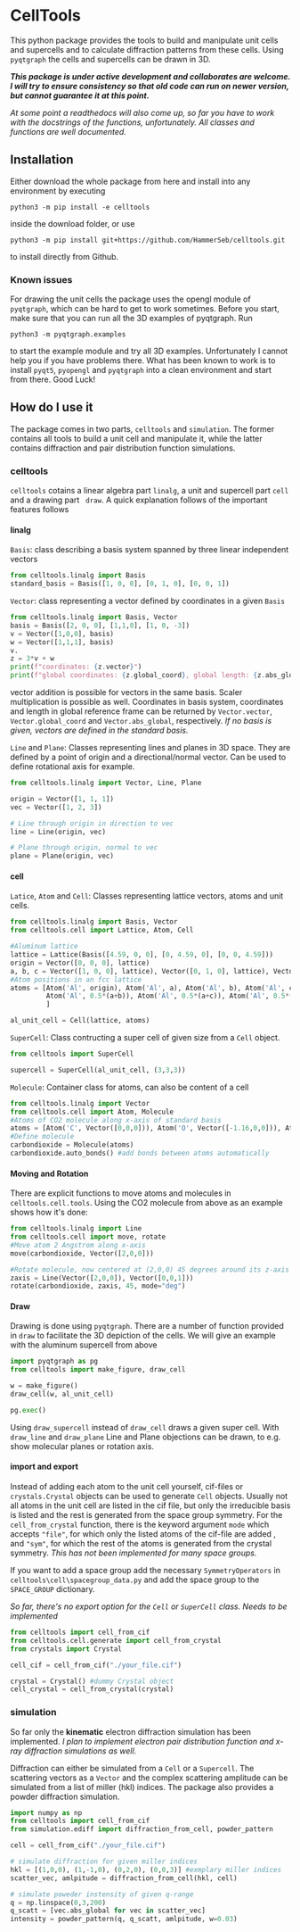 # CellTools
This python package provides the tools to build and manipulate unit cells and supercells and to calculate diffraction 
patterns from these cells. Using ```pyqtgraph``` the cells and supercells can be drawn in 3D. 

***This package is under active development and collaborates are welcome. I will try to ensure consistency so that old code
can run on newer version, but cannot guarantee it at this point.*** 

*At some point a readthedocs will also come up, so far you have to work with the docstrings of the functions, 
unfortunately. All classes and functions are well documented.*

## Installation
Either download the whole package from here and install into any environment by executing 
```shell
python3 -m pip install -e celltools
```
inside the download folder, or use
```shell
python3 -m pip install git+https://github.com/HammerSeb/celltools.git
```
to install directly from Github. 

### Known issues
For drawing the unit cells the package uses the opengl module of ```pyqtgraph```, which can be hard to get to work 
sometimes. Before you start, make sure that you can run all the 3D examples of pyqtgraph. Run
```shell
python3 -m pyqtgraph.examples
```
to start the example module and try all 3D examples. Unfortunately I cannot help you if you have problems there. What 
has been known to work is to install ```pyqt5```, ```pyopengl``` and ```pyqtgraph``` into a clean environment and start 
from there. Good Luck!

## How do I use it
The package comes in two parts, ```celltools``` and ```simulation```. The former contains all tools to build a unit cell
and manipulate it, while the latter contains diffraction and pair distribution function simulations. 

### celltools
```celltools``` cotains a linear algebra part ```linalg```, a unit and supercell part ```cell``` and a drawing part ```
draw```. A quick explanation follows of the important features follows

#### linalg
```Basis```: class describing a basis system spanned by three linear independent vectors
```python
from celltools.linalg import Basis
standard_basis = Basis([1, 0, 0], [0, 1, 0], [0, 0, 1])
```

```Vector```: class representing a vector defined by coordinates in a given ```Basis```
```python
from celltools.linalg import Basis, Vector
basis = Basis([2, 0, 0], [1,1,0], [1, 0, -3])
v = Vector([1,0,0], basis)
w = Vector([1,1,1], basis)
v.
z = 3*v + w
print(f"coordinates: {z.vector}")
print(f"global coordinates: {z.global_coord}, global length: {z.abs_global}")
```
vector addition is possible for vectors in the same basis. Scaler multiplication is possible as well. Coordinates in 
basis system, coordinates  and length in global reference frame can be returned by ```Vector.vector```, 
```Vector.global_coord``` and ```Vector.abs_global```, respectively. 
*If no basis is given, vectors are defined in the standard basis.*

```Line``` and ```Plane```: Classes representing lines and planes in 3D space. They are defined by a point of origin and
a directional/normal vector. Can be used to define rotational axis for example. 
```python
from celltools.linalg import Vector, Line, Plane

origin = Vector([1, 1, 1])
vec = Vector([1, 2, 3])

# Line through origin in direction to vec
line = Line(origin, vec)

# Plane through origin, normal to vec
plane = Plane(origin, vec)
```

#### cell
```Latice```, ```Atom``` and ```Cell```: Classes representing lattice vectors, atoms and unit cells. 

```python
from celltools.linalg import Basis, Vector
from celltools.cell import Lattice, Atom, Cell

#Aluminum lattice
lattice = Lattice(Basis([4.59, 0, 0], [0, 4.59, 0], [0, 0, 4.59]))
origin = Vector([0, 0, 0], lattice)
a, b, c = Vector([1, 0, 0], lattice), Vector([0, 1, 0], lattice), Vector([0, 0, 1], lattice)
#Atom positions in an fcc lattice
atoms = [Atom('Al', origin), Atom('Al', a), Atom('Al', b), Atom('Al', c), #corners
         Atom('Al', 0.5*(a+b)), Atom('Al', 0.5*(a+c)), Atom('Al', 0.5*(b+c)), # faces
         ]

al_unit_cell = Cell(lattice, atoms)
```
```SuperCell```: Class contructing a super cell of given size from a ```Cell``` object.
```python
from celltools import SuperCell

supercell = SuperCell(al_unit_cell, (3,3,3))
```

```Molecule```: Container class for atoms, can also be content of a cell
```python
from celltools.linalg import Vector
from celltools.cell import Atom, Molecule
#Atoms of CO2 molecule along x-axis of standard basis
atoms = [Atom('C', Vector([0,0,0])), Atom('O', Vector([-1.16,0,0])), Atom('O', Vector([1.16,0,0]))]
#Define molecule
carbondioxide = Molecule(atoms)
carbondioxide.auto_bonds() #add bonds between atoms automatically
```

#### Moving and Rotation
There are explicit functions to move atoms and molecules in ```celltools.cell.tools```. Using the CO2 molecule from 
above as an example shows how it's done:

```python
from celltools.linalg import Line
from celltools.cell import move, rotate
#Move atom 2 Angstrom along x-axis
move(carbondioxide, Vector([2,0,0]))

#Rotate molecule, now centered at (2,0,0) 45 degrees around its z-axis
zaxis = Line(Vector([2,0,0]), Vector([0,0,1]))
rotate(carbondioxide, zaxis, 45, mode="deg")
```

#### Draw
Drawing is done using ```pyqtgraph```. There are a number of function provided in ```draw``` to facilitate the 3D 
depiction of the cells. We will give an example with the aluminum supercell from above
```python
import pyqtgraph as pg
from celltools import make_figure, draw_cell

w = make_figure()
draw_cell(w, al_unit_cell)

pg.exec()
```
Using ```draw_supercell``` instead of ```draw_cell``` draws a given super cell. With ```draw_line``` and ```draw_plane```
Line and Plane objections can be drawn, to e.g. show molecular planes or rotation axis.

#### import and export
Instead of adding each atom to the unit cell yourself, cif-files or ```crystals.Crystal``` objects can be used to 
generate ```Cell``` objects. Usually not all atoms in the unit cell are listed in the cif file, but only the irreducible
basis is listed and the rest is generated from the space group symmetry. For the ```cell_from_crystal``` function, there
is the keyword argument ```mode``` which accepts ```"file"```, for which only the listed atoms of the cif-file are added
, and ```"sym"```, for which the rest of the atoms is generated from the crystal symmetry. *This has not been
implemented for many space groups.* 

If you want to add a space group add the necessary ```SymmetryOperators``` in ```celltools\cell\spacegroup_data.py```
and add the space group to the ```SPACE_GROUP``` dictionary.

*So far, there's no export option for the ```Cell``` or ```SuperCell``` class. Needs to be implemented*

```python
from celltools import cell_from_cif
from celltools.cell.generate import cell_from_crystal
from crystals import Crystal

cell_cif = cell_from_cif("./your_file.cif")

crystal = Crystal() #dummy Crystal object
cell_crystal = cell_from_crystal(crystal)
```


### simulation
So far only the **kinematic** electron diffraction simulation has been implemented. *I plan to implement electron pair distribution 
function and x-ray diffraction simulations as well.* 

Diffraction can either be simulated from a ```Cell``` or a ```Supercell```. The scattering vectors as a ```Vector``` and
the complex scattering amplitude can be simulated from a list of miller (hkl) indices. The package also provides a 
powder diffraction simulation. 

```python
import numpy as np
from celltools import cell_from_cif
from simulation.ediff import diffraction_from_cell, powder_pattern

cell = cell_from_cif("./your_file.cif")

# simulate diffraction for given miller indices
hkl = [(1,0,0), (1,-1,0), (0,2,0), (0,0,3)] #exmplary miller indices
scatter_vec, amlpitude = diffraction_from_cell(hkl, cell)

# simulate poweder instensity of given q-range
q = np.linspace(0,3,200)
q_scatt = [vec.abs_global for vec in scatter_vec]
intensity = powder_pattern(q, q_scatt, amlpitude, w=0.03)
```
